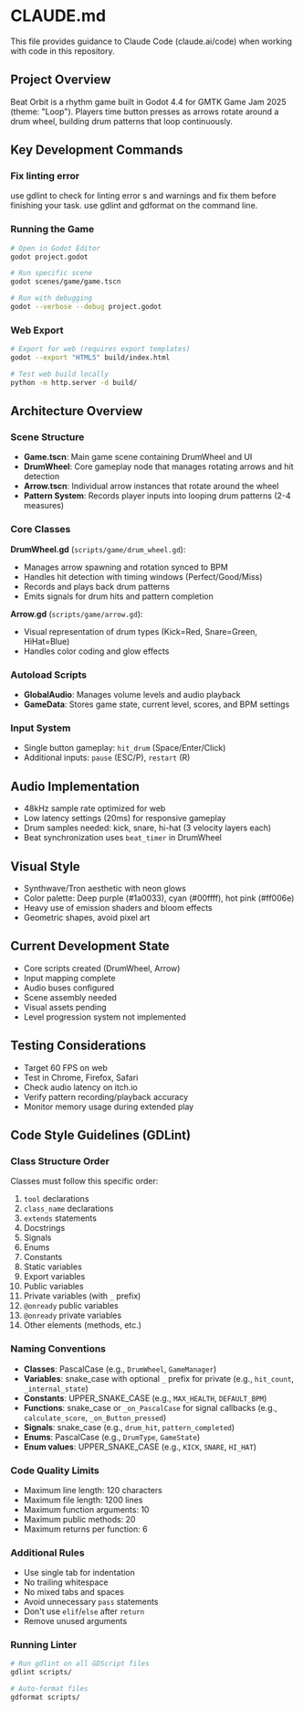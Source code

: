 # CLAUDE.md

This file provides guidance to Claude Code (claude.ai/code) when working with code in this repository.

## Project Overview
Beat Orbit is a rhythm game built in Godot 4.4 for GMTK Game Jam 2025 (theme: "Loop"). Players time button presses as arrows rotate around a drum wheel, building drum patterns that loop continuously.

## Key Development Commands

### Fix linting error 
use gdlint to check for linting error s and warnings and fix them before finishing your task. use gdlint and gdformat on the command line.

### Running the Game
```bash
# Open in Godot Editor
godot project.godot

# Run specific scene
godot scenes/game/game.tscn

# Run with debugging
godot --verbose --debug project.godot
```

### Web Export
```bash
# Export for web (requires export templates)
godot --export "HTML5" build/index.html

# Test web build locally
python -m http.server -d build/
```

## Architecture Overview

### Scene Structure
- **Game.tscn**: Main game scene containing DrumWheel and UI
- **DrumWheel**: Core gameplay node that manages rotating arrows and hit detection
- **Arrow.tscn**: Individual arrow instances that rotate around the wheel
- **Pattern System**: Records player inputs into looping drum patterns (2-4 measures)

### Core Classes

**DrumWheel.gd** (`scripts/game/drum_wheel.gd`):
- Manages arrow spawning and rotation synced to BPM
- Handles hit detection with timing windows (Perfect/Good/Miss)
- Records and plays back drum patterns
- Emits signals for drum hits and pattern completion

**Arrow.gd** (`scripts/game/arrow.gd`):
- Visual representation of drum types (Kick=Red, Snare=Green, HiHat=Blue)
- Handles color coding and glow effects

### Autoload Scripts
- **GlobalAudio**: Manages volume levels and audio playback
- **GameData**: Stores game state, current level, scores, and BPM settings

### Input System
- Single button gameplay: `hit_drum` (Space/Enter/Click)
- Additional inputs: `pause` (ESC/P), `restart` (R)

## Audio Implementation
- 48kHz sample rate optimized for web
- Low latency settings (20ms) for responsive gameplay
- Drum samples needed: kick, snare, hi-hat (3 velocity layers each)
- Beat synchronization uses `beat_timer` in DrumWheel

## Visual Style
- Synthwave/Tron aesthetic with neon glows
- Color palette: Deep purple (#1a0033), cyan (#00ffff), hot pink (#ff006e)
- Heavy use of emission shaders and bloom effects
- Geometric shapes, avoid pixel art

## Current Development State
- Core scripts created (DrumWheel, Arrow)
- Input mapping complete
- Audio buses configured
- Scene assembly needed
- Visual assets pending
- Level progression system not implemented

## Testing Considerations
- Target 60 FPS on web
- Test in Chrome, Firefox, Safari
- Check audio latency on itch.io
- Verify pattern recording/playback accuracy
- Monitor memory usage during extended play

## Code Style Guidelines (GDLint)

### Class Structure Order
Classes must follow this specific order:
1. `tool` declarations
2. `class_name` declarations
3. `extends` statements
4. Docstrings
5. Signals
6. Enums
7. Constants
8. Static variables
9. Export variables
10. Public variables
11. Private variables (with `_` prefix)
12. `@onready` public variables
13. `@onready` private variables
14. Other elements (methods, etc.)

### Naming Conventions
- **Classes**: PascalCase (e.g., `DrumWheel`, `GameManager`)
- **Variables**: snake_case with optional `_` prefix for private (e.g., `hit_count`, `_internal_state`)
- **Constants**: UPPER_SNAKE_CASE (e.g., `MAX_HEALTH`, `DEFAULT_BPM`)
- **Functions**: snake_case or `_on_PascalCase` for signal callbacks (e.g., `calculate_score`, `_on_Button_pressed`)
- **Signals**: snake_case (e.g., `drum_hit`, `pattern_completed`)
- **Enums**: PascalCase (e.g., `DrumType`, `GameState`)
- **Enum values**: UPPER_SNAKE_CASE (e.g., `KICK`, `SNARE`, `HI_HAT`)

### Code Quality Limits
- Maximum line length: 120 characters
- Maximum file length: 1200 lines
- Maximum function arguments: 10
- Maximum public methods: 20
- Maximum returns per function: 6

### Additional Rules
- Use single tab for indentation
- No trailing whitespace
- No mixed tabs and spaces
- Avoid unnecessary `pass` statements
- Don't use `elif`/`else` after `return`
- Remove unused arguments

### Running Linter
```bash
# Run gdlint on all GDScript files
gdlint scripts/

# Auto-format files
gdformat scripts/
```